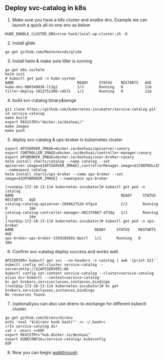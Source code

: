 ## Deploy svc-catalog in k8s

1. Make sure you have a k8s cluster and enalbe dns. Example we can launch a quick all-in-one env as below
```
KUBE_ENABLE_CLUSTER_DNS=true hack/local-up-cluster.sh -O
```

2. install glide
```
go get github.com/Masterminds/glide
```

3. install helm & make sure tiller is running
```
go get k8s.io/helm
helm init
# kubectl get pod -n kube-system
NAME                             READY     STATUS    RESTARTS   AGE
kube-dns-806549836-lt3g2         3/3       Running   0          11m
tiller-deploy-1012751306-cm57x   1/1       Running   0          11m

```
4. build svc-catalog binary&iamge
```
git clone https://github.com/kubernetes-incubator/service-catalog.git
cd service-catalog
make build
export REGISTRY="docker.io/deshuai/"
make images
make push
```

5. deploy svc-catalog & ups-broker in kubernetes cluster
```
export APISERVER_IMAGE=docker.io/deshuai/apiserver:canary
export CONTROLLER_IMAGE=docker.io/deshuai/controller-manager:canary
export UPSBROKER_IMAGE=docker.io/deshuai/user-broker:canary
helm install charts/catalog --name catalog --set apiserver.image=${APISERVER_IMAGE},controllerManager.image=${CONTROLLER_IMAGE} --namespace catalog
helm install charts/ups-broker --name ups-broker --set image=${UPSBROKER_IMAGE} --namespace ups-broker

[root@ip-172-18-13-114 kubernetes-incubator]# kubectl get pod -n catalog
NAME                                                 READY     STATUS    RESTARTS   AGE
catalog-catalog-apiserver-2950627526-hfgc4           2/2       Running   0          16m
catalog-catalog-controller-manager-401374867-d73dq   1/1       Running   1          16m
[root@ip-172-18-13-114 kubernetes-incubator]# kubectl get pod -n ups-broker
NAME                                     READY     STATUS    RESTARTS   AGE
ups-broker-ups-broker-3359185601-0psrl   1/1       Running   0          16m
```

6. Confirm svc-catalog deploy success and works well.
```
APISERVER=`kubectl get svc --no-headers -n catalog | awk '{print $2}'`
kubectl config set-cluster service-catalog --server=http://${APISERVER}:80
kubectl config set-context service-catalog --cluster=service-catalog
alias kc='kubectl --context=service-catalog'
kc get brokers,serviceclasses,instances,bindings
[root@ip-172-18-13-114 kubernetes-incubator]# kc get brokers,serviceclasses,instances,bindings
No resources found.
```

7. (optional)you can also use direnv to exchange for different kubectl cluster.
```
go get github.com/direnv/direnv
echo 'eval "$(direnv hook bash)"' >> ~/.bashrc
//In service-catalog dir
cat > .envrc <<EOF
export REGISTRY="hub.docker.io/deshuai"
export KUBECONFIG=/service-catalog/.kubeconfig
EOF
```
8. Now you can begin [walkthrough](https://github.com/kubernetes-incubator/service-catalog/blob/master/docs/walkthrough.md#step-5---creating-a-broker-resource)
